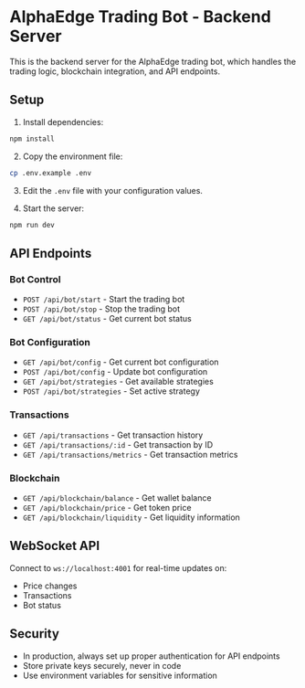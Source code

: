 
# AlphaEdge Trading Bot - Backend Server

This is the backend server for the AlphaEdge trading bot, which handles the trading logic, blockchain integration, and API endpoints.

## Setup

1. Install dependencies:
```bash
npm install
```

2. Copy the environment file:
```bash
cp .env.example .env
```

3. Edit the `.env` file with your configuration values.

4. Start the server:
```bash
npm run dev
```

## API Endpoints

### Bot Control
- `POST /api/bot/start` - Start the trading bot
- `POST /api/bot/stop` - Stop the trading bot
- `GET /api/bot/status` - Get current bot status

### Bot Configuration
- `GET /api/bot/config` - Get current bot configuration
- `POST /api/bot/config` - Update bot configuration
- `GET /api/bot/strategies` - Get available strategies
- `POST /api/bot/strategies` - Set active strategy

### Transactions
- `GET /api/transactions` - Get transaction history
- `GET /api/transactions/:id` - Get transaction by ID
- `GET /api/transactions/metrics` - Get transaction metrics

### Blockchain
- `GET /api/blockchain/balance` - Get wallet balance
- `GET /api/blockchain/price` - Get token price
- `GET /api/blockchain/liquidity` - Get liquidity information

## WebSocket API

Connect to `ws://localhost:4001` for real-time updates on:
- Price changes
- Transactions
- Bot status

## Security

- In production, always set up proper authentication for API endpoints
- Store private keys securely, never in code
- Use environment variables for sensitive information
